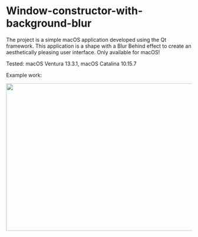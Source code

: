 # Window-constructor-with-background-blur

The project is a simple macOS application developed using the Qt framework.
This application is a shape with a Blur Behind effect to create an aesthetically pleasing user interface. Only available for macOS!

Tested: macOS Ventura 13.3.1, macOS Catalina 10.15.7

Example work:
<p align="center">
  <img src="https://github.com/AndriyPetrovic/Window-constructor-with-background-blur/blob/main/photoExamples.png" width="700" height="400">
</p>
